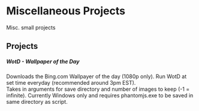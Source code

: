 # Miscellaneous Projects
Misc. small projects
## Projects
##### WotD - Wallpaper of the Day
Downloads the Bing.com Wallpayer of the day (1080p only).
Run WotD at set time everyday (recommended around 3pm EST).  
Takes in arguments for save directory and number of images to keep (-1 = infinite).
Currently Windows only and requires phantomjs.exe to be saved in same directory as script.